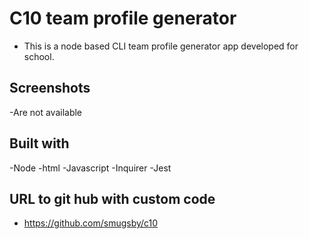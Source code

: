 # C10 team profile generator
- This is a node based CLI team profile generator app developed for school.
## Screenshots
-Are not available
## Built with
-Node
-html
-Javascript
-Inquirer
-Jest
## URL to git hub with custom code
- https://github.com/smugsby/c10
